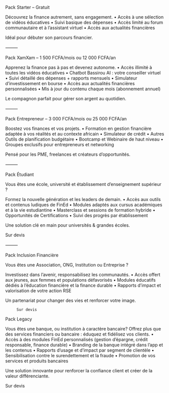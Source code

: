 Pack Starter – Gratuit

Découvrez la finance autrement, sans engagement.
	•	Accès à une sélection de vidéos éducatives
	•	Suivi basique des dépenses
	•	Accès limité au forum communautaire et à l’assistant virtuel
     •     Accès aux actualités financières

Idéal pour débuter son parcours financier.

⸻

Pack XamXam – 1 500 FCFA/mois ou 12 000 FCFA/an

Apprenez la finance pas à pas et devenez autonome.
	•	Accès illimité à toutes les vidéos éducatives
	•	Chatbot Bassirou AI : votre conseiller virtuel
	•	Suivi détaillé des dépenses + rapports mensuels
    •      Simulateur d’investissement en bourse
	•	Accès aux actualités financières personnalisées
     •     Mis à jour du contenu chaque mois (abonnement annuel)

Le compagnon parfait pour gérer son argent au quotidien.

⸻

Pack Entrepreneur – 3 000 FCFA/mois ou 25 000 FCFA/an

Boostez vos finances et vos projets.
	•	Formation en gestion financière  adaptée à vos réalités et au contexte africain
	•	Simulateur de crédit
	•	Autres Outils de planification budgétaire
     •     Bootcamp et Webinaire de haut niveau
	•	Groupes exclusifs pour entrepreneurs et networking

Pensé pour les PME, freelances et créateurs d’opportunités.

⸻

Pack Étudiant 

Vous êtes une école, université et établissement d’enseignement supérieur ?

Formez la nouvelle génération et les leaders de demain.
	•	Accès aux outils et contenus ludiques de FinEd
	•	Modules adaptés aux cursus académiques et à la vie estudiantine
     •     Masterclass et sessions de formation hybride
     •     Opportunités de Certifications 
	•	Suivi des progrès par établissement

Une solution clé en main pour universités & grandes écoles.

Sur devis 

⸻

Pack Inclusion Financière  

 Vous êtes une Association, ONG, Institution ou Entreprise ?

Investissez dans l’avenir, responsabilisez les communautés.
	•	Accès  offert aux jeunes, aux femmes et populations défavorisés
	•	Modules éducatifs dédiés à l’éducation financière et la finance durable 
	•	Rapports d’impact et valorisation de votre action RSE

Un partenariat pour changer des vies et renforcer votre image.

         Sur devis 


Pack Legacy 

Vous êtes une banque, ou institution à caractère bancaire? 
Offrez plus que des services financiers ou bancaire : éduquez et fidélisez vos clients.
	•	Accès à des modules FinEd personnalisés (gestion d’épargne, crédit responsable, finance durable)
	•	Branding de la banque intégré dans l’app et les contenus
	•	Rapports d’usage et d’impact par segment de clientèle
	•	Sensibilisation contre le surendettement et la fraude
     •     Promotion de vos services et produits bancaires

Une solution innovante pour renforcer la confiance client et créer de la valeur différenciante.

Sur devis